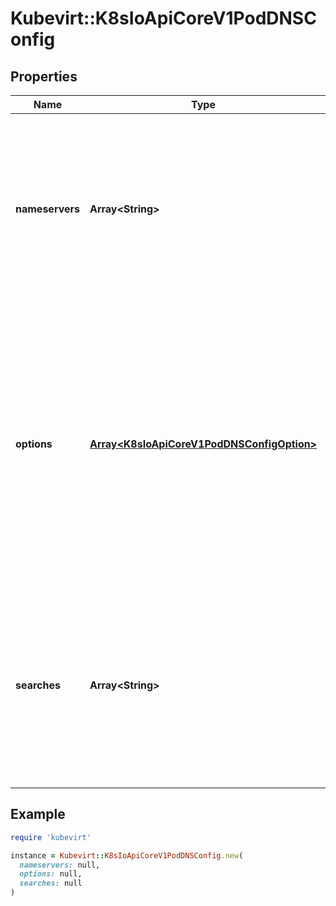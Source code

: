 # Kubevirt::K8sIoApiCoreV1PodDNSConfig

## Properties

| Name | Type | Description | Notes |
| ---- | ---- | ----------- | ----- |
| **nameservers** | **Array&lt;String&gt;** | A list of DNS name server IP addresses. This will be appended to the base nameservers generated from DNSPolicy. Duplicated nameservers will be removed. | [optional] |
| **options** | [**Array&lt;K8sIoApiCoreV1PodDNSConfigOption&gt;**](K8sIoApiCoreV1PodDNSConfigOption.md) | A list of DNS resolver options. This will be merged with the base options generated from DNSPolicy. Duplicated entries will be removed. Resolution options given in Options will override those that appear in the base DNSPolicy. | [optional] |
| **searches** | **Array&lt;String&gt;** | A list of DNS search domains for host-name lookup. This will be appended to the base search paths generated from DNSPolicy. Duplicated search paths will be removed. | [optional] |

## Example

```ruby
require 'kubevirt'

instance = Kubevirt::K8sIoApiCoreV1PodDNSConfig.new(
  nameservers: null,
  options: null,
  searches: null
)
```

